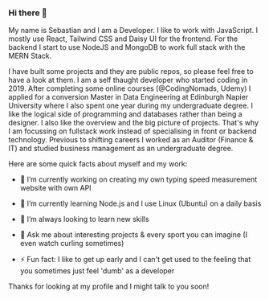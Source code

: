 ### Hi there 👋


My name is Sebastian and I am a Developer. I like to work with JavaScript. I mostly use React, Tailwind CSS and Daisy UI for the frontend.
For the backend I start to use NodeJS and MongoDB to work full stack with the MERN Stack.

I have built some projects and they are public repos, so please feel free to have a look at them. I am a self thaught developer who started coding in 2019. After completing some online courses (@CodingNomads, Udemy) I applied for a conversion Master in Data Engineering at Edinburgh Napier University where I also spent one year during my undergraduate degree. I like the logical side of programming and databases rather than being a designer. I also like the overview and the big picture of projects. That's why I am focussing on fullstack work instead of specialising in front or backend technology. Previous to shifting careers I worked as an Auditor (Finance & IT) and studied business management as an undergraduate degree.

Here are some quick facts about myself and my work:

- 🔭 I’m currently working on creating my own typing speed measurement website with own API
- 🌱 I’m currently learning Node.js and I use Linux (Ubuntu) on a daily basis
- 🤔 I’m always looking to learn new skills

- 💬 Ask me about interesting projects & every sport you can imagine (I even watch curling sometimes)

- ⚡ Fun fact: I like to get up early and I can't get used to the feeling that you sometimes just feel 'dumb' as a developer


Thanks for looking at my profile and I might talk to you soon!
